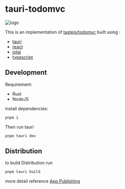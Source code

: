 # tauri-todomvc

![logo](https://user-images.githubusercontent.com/29378026/166204892-f9eaa461-bcb3-463d-b343-d2f09e91a8f3.png)

This is an implementation of [tastejs/todomvc](https://github.com/tastejs/todomvc) built using :

- [tauri](https://tauri.studio/)
- [react](https://reactjs.org/)
- [jotai](https://github.com/pmndrs/jotai)
- [typescript](https://www.typescriptlang.org/)

## Development

Requirement:

- Rust
- NodeJS

install dependencies:

```sh
pnpm i
```

Then run tauri

```sh
pnpm tauri dev
```

## Distribution

to build Distribution run 

```sh
pnpm tauri build
```

more detail reference [App Publishing](https://tauri.studio/docs/distribution/publishing)

